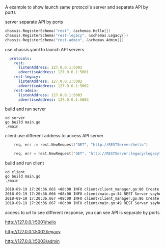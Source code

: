 A example to show launch same protocol's server and separate API by ports

server separate API by ports
```go
chassis.RegisterSchema("rest", &schemas.Hello{})
chassis.RegisterSchema("rest-legacy", &schemas.Legacy{})
chassis.RegisterSchema("rest-admin", &schemas.Admin{})
```
use chassis.yaml to launch API servers
```yaml
  protocols:
    rest:
      listenAddress: 127.0.0.1:5001
      advertiseAddress: 127.0.0.1:5001
    rest-legacy:
      listenAddress: 127.0.0.1:5002
      advertiseAddress: 127.0.0.1:5002
    rest-admin:
      listenAddress: 127.0.0.1:5003
      advertiseAddress: 127.0.0.1:5003
```
build and run server
```
cd server
go build main.go
./main
```
client use different address to access API server
```go
	req, err := rest.NewRequest("GET", "http://RESTServer/hello")

	req, err = rest.NewRequest("GET", "http://RESTServer:legacy/legacy")

```
build and run client
```
cd client
go build main.go
./main
```
```bash
2018-09-19 17:20:36.065 +08:00 INFO client/client_manager.go:86 Create client for rest:RESTServer:127.0.0.1:5001
2018-09-19 17:20:36.066 +08:00 INFO client/main.go:34 REST Server sayhello[GET]: hi from hello
2018-09-19 17:20:36.067 +08:00 INFO client/client_manager.go:86 Create client for rest:RESTServer:127.0.0.1:5002
2018-09-19 17:20:36.067 +08:00 INFO client/main.go:49 REST Server sayhello[GET]: hello from legacy

```


access to url to see different response, you can see API is separate by ports

http://127.0.0.1:5001/hello 

http://127.0.0.1:5002/legacy

http://127.0.0.1:5003/admin
